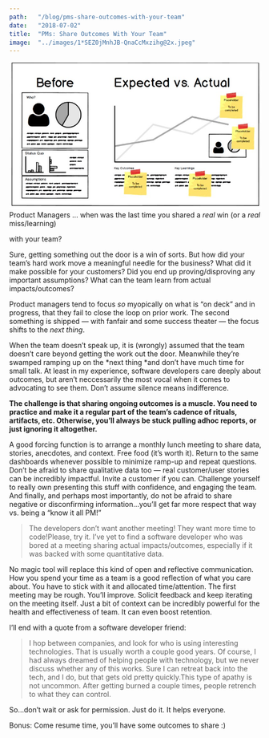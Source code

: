 ```yaml
---
path:	"/blog/pms-share-outcomes-with-your-team"
date:	"2018-07-02"
title:	"PMs: Share Outcomes With Your Team"
image:	"../images/1*SEZ0jMnhJB-QnaCcMxzihg@2x.jpeg"
---
```


![](../images/1*SEZ0jMnhJB-QnaCcMxzihg@2x.jpeg)Product Managers … when was the last time you shared a *real* win (or a *real* miss/learning)

 with your team?

Sure, getting something out the door is a win of sorts. But how did your team’s hard work move a meaningful needle for the business? What did it make possible for your customers? Did you end up proving/disproving any important assumptions? What can the team learn from actual impacts/outcomes?

Product managers tend to focus *so* myopically on what is “on deck” and in progress, that they fail to close the loop on prior work. The second something is shipped — with fanfair and some success theater — the focus shifts to the *next thing*.

When the team doesn’t speak up, it is (wrongly) assumed that the team doesn’t care beyond getting the work out the door. Meanwhile they’re swamped ramping up on the *next thing *and don’t have much time for small talk. At least in my experience, software developers care deeply about outcomes, but aren’t neccessarily the most vocal when it comes to advocating to see them. Don’t assume silence means indifference.

**The challenge is that sharing ongoing outcomes is a muscle. You need to practice and make it a regular part of the team’s cadence of rituals, artifacts, etc. Otherwise, you’ll always be stuck pulling adhoc reports, or just ignoring it altogether.**

A good forcing function is to arrange a monthly lunch meeting to share data, stories, anecdotes, and context. Free food (it’s worth it). Return to the same dashboards whenever possible to minimize ramp-up and repeat questions. Don’t be afraid to share qualitative data too — real customer/user stories can be incredibly impactful. Invite a customer if you can. Challenge yourself to really own presenting this stuff with confidence, and engaging the team. And finally, and perhaps most importantly, do not be afraid to share negative or disconfirming information…you’ll get far more respect that way vs. being a “know it all PM!”


> The developers don’t want another meeting! They want more time to code!Please, try it. I’ve yet to find a software developer who was bored at a meeting sharing actual impacts/outcomes, especially if it was backed with some quantitative data.

No magic tool will replace this kind of open and reflective communication. How you spend your time as a team is a good reflection of what you care about. You have to stick with it and allocated time/attention. The first meeting may be rough. You’ll improve. Solicit feedback and keep iterating on the meeting itself. Just a bit of context can be incredibly powerful for the health and effectiveness of team. It can even boost retention.

I’ll end with a quote from a software developer friend:


> I hop between companies, and look for who is using interesting technologies. That is usually worth a couple good years. Of course, I had always dreamed of helping people with technology, but we never discuss whether any of this works. Sure I can retreat back into the tech, and I do, but that gets old pretty quickly.This type of apathy is not uncommon. After getting burned a couple times, people retrench to what they can control.

So…don’t wait or ask for permission. Just do it. It helps everyone.

Bonus: Come resume time, you’ll have some outcomes to share :)


